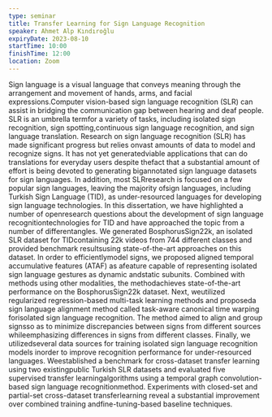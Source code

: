 ```yaml
---
type: seminar
title: Transfer Learning for Sign Language Recognition
speaker: Ahmet Alp Kındıroğlu
expiryDate: 2023-08-10
startTime: 10:00
finishTime: 12:00
location: Zoom
---
```


Sign language is a visual language that conveys meaning through the arrangement and movement of hands, arms, and facial expressions.Computer vision-based sign language recognition (SLR) can assist in bridging the communication gap between hearing and deaf people. SLR is an umbrella termfor a variety of tasks, including isolated sign recognition, sign spotting,continuous sign language recognition, and sign language translation. Research on sign language recognition (SLR) has made significant progress but relies onvast amounts of data to model and recognize signs. It has not yet generatedviable applications that can do translations for everyday users despite thefact that a substantial amount of effort is being devoted to generating bigannotated sign language datasets for sign languages. In addition, most SLRresearch is focused on a few popular sign languages, leaving the majority ofsign languages, including Turkish Sign Language (TID), as under-resourced languages for developing sign language technologies. In this dissertation, we have highlighted a number of openresearch questions about the development of sign language recognitiontechnologies for TID and have approached the topic from a number of differentangles. We generated BosphorusSign22k, an isolated SLR dataset for TIDcontaining 22k videos from 744 different classes and provided benchmark resultsusing state-of-the-art approaches on this dataset. In order to efficientlymodel signs, we proposed aligned temporal accumulative features (ATAF) as afeature capable of representing isolated sign language gestures as dynamic andstatic subunits. Combined with methods using other modalities, the methodachieves state-of-the-art performance on the BosphorusSign22k dataset. Next, weutilized regularized regression-based multi-task learning methods and proposeda sign language alignment method called task-aware canonical time warping forisolated sign language recognition. The method aimed to align and group signsso as to minimize discrepancies between signs from different sources whileemphasizing differences in signs from different classes. Finally, we utilizedseveral data sources for training isolated sign language recognition models inorder to improve recognition performance for under-resourced languages. Weestablished a benchmark for cross-dataset transfer learning using two existingpublic Turkish SLR datasets and evaluated five supervised transfer learningalgorithms using a temporal graph convolution-based sign language recognitionmethod. Experiments with closed-set and partial-set cross-dataset transferlearning reveal a substantial improvement over combined training andfine-tuning-based baseline techniques.
